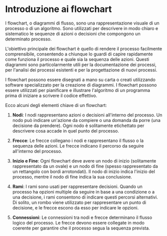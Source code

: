# Introduzione ai flowchart

I flowchart, o diagrammi di flusso, sono una rappresentazione visuale di un processo o di un algoritmo. Sono utilizzati per descrivere in modo chiaro e sistematico le sequenze di azioni o decisioni che compongono un determinato processo.

L'obiettivo principale dei flowchart è quello di rendere il processo facilmente comprensibile, consentendo a chiunque lo guardi di capire rapidamente come funziona il processo e quale sia la sequenza delle azioni. Questi diagrammi sono particolarmente utili per la documentazione dei processi, per l'analisi dei processi esistenti e per la progettazione di nuovi processi.

I flowchart possono essere disegnati a mano su carta o creati utilizzando software specializzato per la creazione di diagrammi. I flowchart possono essere utilizzati per pianificare e illustrare l'algoritmo di un programma prima di iniziare a scrivere il codice effettivo.

Ecco alcuni degli elementi chiave di un flowchart:

1. **Nodi**: I nodi rappresentano azioni o decisioni all'interno del processo. Un nodo può indicare un'azione da compiere o una domanda da porre (una decisione da prendere). Ogni nodo è solitamente etichettato per descrivere cosa accade in quel punto del processo.

2. **Frecce**: Le frecce collegano i nodi e rappresentano il flusso o la sequenza delle azioni. Le frecce indicano il percorso da seguire all'interno del processo.

3. **Inizio e Fine**: Ogni flowchart deve avere un nodo di inizio (solitamente rappresentato da un ovale) e un nodo di fine (spesso rappresentato da un rettangolo con bordi arrotondati). Il nodo di inizio indica l'inizio del processo, mentre il nodo di fine indica la sua conclusione.

4. **Rami**: I rami sono usati per rappresentare decisioni. Quando un processo ha opzioni multiple da seguire in base a una condizione o a una decisione, i rami consentono di indicare questi percorsi alternativi. Di solito, un rombo viene utilizzato per rappresentare un punto di decisione, e le frecce escono da esso per indicare le opzioni.

5. **Connessioni**: Le connessioni tra nodi e frecce determinano il flusso logico del processo. Le frecce devono essere collegate in modo coerente per garantire che il processo segua la sequenza prevista.
